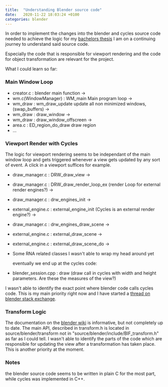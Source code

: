 ```yaml
---
title:  "Understanding Blender source code"
date:   2020-11-22 18:03:24 +0100
categories: blender
---
```


In order to implement the changes into the blender and cycles source code needed to achieve the logic for my [bachelors thesis](https://pascalhann.github.io/pascals_devblog/blender/2020/11/08/Incremental-Updates-of-Path-Traced-Scenes-during-Editing.html) I am on a continuing journey to understand said source code.

Especially the code that is responsible for viewport rendering and the code for object transformation are relevant for the project.

What I could learn so far:

### Main Window Loop

* creator.c : blender main function -> 
* wm.c(WindowManager) : WM_main Main program loop -> 
* wm_draw : wm_draw_update update all non minimized windows, (swap_buffers) -> 
* wm_draw : draw_window -> 
* wm_draw : draw_window_offscreen -> 
* area.c : ED_region_do_draw draw region
* ...

### Viewport Render with Cycles

The logic for viewport rendering seems to be independant of the main window loop and gets triggered whenever a view gets updated by any sort of event. A click in a viewport suffices for example.

* draw_manager.c : DRW_draw_view ->
* draw_manager.c : DRW_draw_render_loop_ex (render Loop for external render engines?) ->
* draw_manager.c : drw_engines_init ->
* external_engine.c : external_engine_init (Cycles is an external render engine?) ->
* draw_manager.c : drw_engines_draw_scene ->
* external_engine.c : external_draw_scene ->
* external_engine.c : external_draw_scene_do ->
* Some RNA related classes I wasn't able to wrap my head around yet
  
  eventually we end up at the cycles code:

* blender_session.cpp : draw (draw call in cycles with width and height parameters. Are these the measures of the view?)

I wasn't able to identify the exact point where blender code calls cycles code. This is my main priority right now and I have started a [thread on blender stack exchange](https://blender.stackexchange.com/questions/202783/help-me-understand-the-viewport-render-pipeline-with-cycles).

### Transform Logic

The documentation on the [blender wiki](https://wiki.blender.org/wiki/Source/Architecture/Transform) is informative, but not completely up to date. The main API, described in transform.h is located in source/blender/transform not in "source/blender/include/BIF_transform.h" as far as I could tell. I wasn't able to identify the parts of the code which are responsible for updating the view after a transformation has taken place. This is another priority at the moment.

### Notes

the blender source code seems to be written in plain C for the most part, while cycles was implemented in C++.
